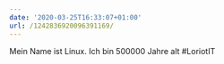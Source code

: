 ```yaml
---
date: '2020-03-25T16:33:07+01:00'
url: /1242836920096391169/
---
```

Mein Name ist Linux. Ich bin 500000 Jahre alt #LoriotIT

